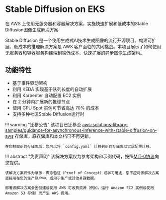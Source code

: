# Stable Diffusion on EKS

在 AWS 上使用无服务器和容器解决方案，实施快速扩展和低成本的Stable Diffusion图像生成解决方案

Stable Diffusion 是一个使用生成式AI技术生成图像的流行开源项目。构建可扩展、低成本的推理解决方案是 AWS 客户面临的共同挑战。本项目展示了如何使用无服务器和容器服务构建端到端低成本、快速扩展的异步图像生成架构。

## 功能特性

- 基于事件驱动架构
- 利用 KEDA 实现基于队列长度的自动扩展
- 利用 Karpenter 自动配置 EC2 实例
- 在 2 分钟内扩展新的推理节点
- 使用 GPU Spot 实例可节省高达 70% 的成本
- 支持多种社区Stable Diffusion运行时

!!! warning "迁移公告"
    该项目已迁移至 [aws-solutions-library-samples/guidance-for-asynchronous-inference-with-stable-diffusion-on-aws](https://github.com/aws-solutions-library-samples/guidance-for-asynchronous-inference-with-stable-diffusion-on-aws) 存储库。原存储库和本文档已不再更新。

    在您拉取新的存储库后，您可以将 `config.yaml` 迁移到新的存储库以实现配置迁移。

!!! abstract "免责声明"
    该解决方案仅为参考架构和示例代码，按照[MIT-0协议](https://github.com/aws-samples/stable-diffusion-on-eks/blob/main/LICENSE)向您提供。

    该解决方案仅作为演示，概念验证（Proof of Concept）或学习用途，您不应将该解决方案直接用在您的生产账户中，或用于生产或其他关键数据。

    部署该解决方案会因创建或使用 AWS 可收费资源（例如，运行 Amazon EC2 实例或使用 Amazon S3 存储）而产生 AWS 费用。
